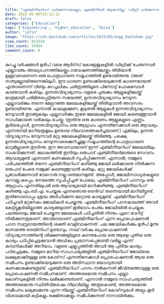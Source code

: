 ```yaml
---
title: "എഞ്ചിനീയറിംഗ് പഠിക്കുന്നവരെല്ലാം എഞ്ചിനീയര്‍ ആകുന്നില്ല; ഡിഗ്രി പഠിക്കുന്നവര്‍ അദ്ധ്യാപകരും"
date: 2015-05-05T15:12:11
draft: false
categories: ["Education"]
tags: ['Engineering', 'higher_education', 'Ibiza']
author: "jefin"
image: "https://cdn.boolokam.com/articles/2015/05/engg_boolokam.jpg"
view_count: 923210
like_count: 33964
comment_count: 0
---
```


[](https://cdn.boolokam.com/articles/2015/05/engg_boolokam.jpg) കുറച്ചു വര്‍ഷങ്ങള്‍ മുന്‍പ് വരെ ആര്‍ട്‌സ് കോളേജുകളില്‍ ഡിഗ്രിക്ക് ചേരുന്നവര്‍ എല്ലാവരും അദ്ധ്യാപനത്തിലേയ്ക്കും ഗവേഷണത്തിലേയ്ക്കും തിരിയാന്‍ ഉള്ളവരാണെന്ന ഒരു പൊതുധാരണ സമൂഹത്തില്‍ ഉണ്ടായിരുന്നു. (അത് സത്യമല്ലായിരുന്നെങ്കിലും!). ഈ ധാരണ ഉണ്ടാക്കിയെടുക്കാന്‍ കാരണമായത് എന്താണെന്ന് വീണ്ടും കുറച്ചധികം ചരിത്രത്തിലൂടെ പിന്നോട്ട് പോകുമ്പോള്‍ കാണുവാന്‍ കഴിയും. ഉന്നതവിദ്യാഭ്യാസം വളരെ ചുരുക്കം ആളുകളിലേയ്ക്ക് മാത്രമായി പരിമിതപ്പെട്ടിരുന്ന സമയത്ത്, ഉന്നതവിദ്യാഭ്യാസം നേടുന്ന എല്ലാവര്ക്കും തന്നെ മേല്പറഞ്ഞ മേഖലകളിലേയ്ക്ക് തിരിയുവാന്‍ അവസരം ഉണ്ടായിരുന്നു. എന്നാല്‍ കാലക്രമേണ, കൂടുതല്‍ ആളുകള്‍ ഉന്നതവിദ്യാഭ്യാസം നേടുവാന്‍ തുടങ്ങുകയും എല്ലാവര്‍ക്കും ഇതേ മേഖലകളില്‍ ജോലി കണ്ടെത്തുവാന്‍ സാധിക്കാതെ വരികയും ചെയ്തു. (ഇതിനു ഒരു കാരണം ആളുകളുടെ എണ്ണം കൂടിയപ്പോള്‍, ഉന്നതവിദ്യാഭ്യാസം ഒരു ആഗ്രഹം എന്നതിനേക്കാള്‍ ഒരു ആവശ്യം എന്നതായി മാറിയതുമൂലം ഉണ്ടായ നിലവാരത്തകര്‍ച്ചയാണ്.) എങ്കിലും, ഉന്നത വിദ്യാഭ്യാസം നേടുന്നവര്‍ മറ്റു മേഖലകളിലേയ്ക്ക് തിരിഞ്ഞു. പക്ഷെ, ഉന്നതവിദ്യാഭ്യാസം നേടുന്നവരെക്കുറിച്ചുള്ള സമൂഹത്തിന്റെ പൊതുധാരണ മാറ്റമില്ലാതെ തുടര്‍ന്നു. ഈ അവസ്ഥയാണ് ഇന്ന് എഞ്ചിനീയറിംഗ് മേഖലയിലും സംഭവിക്കുന്നത്. ലോകത്തില്‍ ഇനിയും ഒരുപാട് എഞ്ചിനീയര്‍മാരുടെ സേവനം ആവശ്യമുണ്ട് എന്നാണ് കണക്കുകള്‍ സൂചിപ്പിക്കുന്നത്. എന്നാല്‍, നമ്മുടെ പരിചയത്തില്‍ തന്നെ എഞ്ചിനീയറിംഗ് കഴിഞ്ഞു ജോലി ലഭിക്കാതെ നില്‍ക്കുന്ന ഒരുപാട് പേരെ നമ്മുക്ക് കണ്ടെത്തുവാന്‍ കഴിയും. മറ്റു ജോലികള്‍ക്ക് പ്രവേശിക്കുന്നവര്‍ വേറൊരു നല്ല ശതമാനമുണ്ട്. അപ്പോള്‍, ജോലിസാധ്യതകളുടെ കുറവല്ല കുഴപ്പം. നേരത്തെ സൂചിപ്പിച്ചത് പോലെ, എഞ്ചിനീയറിംഗ് പഠനവും ഒരു ആഗ്രഹം എന്നതിലുപരി ഒരു ആവശ്യമായി മാറിക്കഴിഞ്ഞു. എഞ്ചിനീയറിംഗ് കഴിഞ്ഞു എം.ബി.എ. ചെയ്യുക എന്നതൊരു ട്രെന്‍ഡ് തന്നെയായി മാറിയിട്ടുണ്ട്. ഇതിനോടൊപ്പം ശ്രദ്ധ അര്‍ഹിക്കുന്ന മറ്റൊരു കാര്യമുണ്ട്. എഞ്ചിനീയറിംഗ് പഠിച്ചവര്‍ മറ്റനേകം ജോലികള്‍ ചെയ്യുന്നു. എഞ്ചിനീയറിംഗ് പഠനകാലത്ത് അവര്‍ കേട്ടിട്ടുകൂടിയില്ലാത്ത കാര്യങ്ങളാണ് ഭൂരിഭാഗം പേരും ജോലിയില്‍ ചെയ്യുക. പലരുടെയും ജോലി ചെയ്യുന്ന മേഖലകള്‍ പഠിച്ചതില്‍ നിന്നും ഏറെ വേറിട്ട് നില്‍ക്കുന്നതുമാണ്. അവിടെയാണ് എഞ്ചിനീയറിംഗ് എന്ന പ്രൊഫെഷണല്‍ പഠന സമ്പ്രദായത്തിന്റെ ശക്തി വെളിവാകുന്നത്. പല ജോലികള്‍ക്കും മുന്‍പ് മൂന്നു മാസത്തെ ട്രെയിനിംഗ് ഉണ്ടാവും. നാല് വര്‍ഷം പ്രൊഫെഷണല്‍ വിദ്യാഭ്യാസത്തിന്റെ ശിക്ഷണങ്ങളിലൂടെ കടന്നുപോയ ഒരു ആളെ പുതിയ ഒരു കാര്യം പഠിപ്പിച്ചെടുക്കുവാന്‍ അധികം പ്രയാസപ്പെടേണ്ടി വരില്ല എന്ന് കമ്പനികള്‍ക്ക് അറിയാം. വളരെ എളുപ്പത്തില്‍ അവര്‍ ആ പുതിയ കാര്യം പഠിച്ചെടുക്കും. നമ്മുടെ മാറിയ സാഹചര്യങ്ങളില്‍ എഞ്ചിനീയറിംഗ് ജോലിയെ ലക്ഷ്യമാക്കിയുള്ള ഒരു കോഴ്‌സ് എന്നതിനേക്കാള്‍ പ്രൊഫെഷണല്‍ ആയ ഒരു സമീപനം ഉണ്ടാക്കിയെടുക്കുന്ന ഒരു അടിസ്ഥാന യോഗ്യതായി കണക്കാക്കേണ്ടതുണ്ട്. എഞ്ചിനീയറിംഗ് പഠനം നല്‍കുന്നത് ജീവിതത്തോടുള്ള ഒരു പ്രൊഫെഷണല്‍ സമീപനമാണ്. അത്തരമൊരു സമീപനം എല്ലാ കോഴ്‌സുകളില്‍ നിന്നും ലഭിക്കേണ്ടതാണ്. എന്നാല്‍ നമ്മുടെ സാഹചര്യത്തില്‍ അത്തരമൊരു സ്ഥിതിവിശേഷം നിലവിലില്ല. അതുകൊണ്ട്, അത്തരമൊരു സമീപനം ലഭ്യമാക്കുന്നു എന്ന നിലയ്ക്ക് എഞ്ചിനീയറിംഗ് കോഴ്‌സുകള്‍ അല്പം കൂടി വിശാലമായി കുട്ടികളും രക്ഷിതാക്കളും സമീപിക്കുന്നത് നന്നായിരിക്കും.
